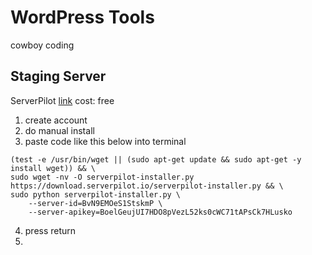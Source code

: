# WordPress Tools
cowboy coding
## Staging Server
ServerPilot
[link](https://serverpilot.io/)
cost: free

1. create account
2. do manual install
3. paste code like this below into terminal

```
(test -e /usr/bin/wget || (sudo apt-get update && sudo apt-get -y install wget)) && \
sudo wget -nv -O serverpilot-installer.py https://download.serverpilot.io/serverpilot-installer.py && \
sudo python serverpilot-installer.py \
    --server-id=BvN9EMOeS1StskmP \
    --server-apikey=BoelGeujUI7HDO8pVezL52ks0cWC71tAPsCk7HLusko
```

4. press return
5. 
